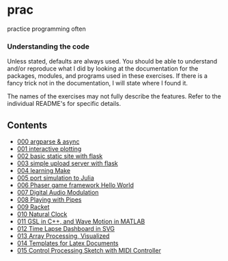 # prac

practice programming often

### Understanding the code

Unless stated, defaults are always used.  You should be able to understand
and/or reproduce what I did by looking at the documentation for the
packages, modules, and programs used in these exercises. If there is a fancy
trick not in the documentation, I will state where I found it.

The names of the exercises may not fully describe the features. Refer
to the individual README's for specific details.

## Contents

* [000 argparse & async](000/README.md)
* [001 interactive plotting](001/README.md)
* [002 basic static site with flask](002/README.md)
* [003 simple upload server with flask](003/README.md)
* [004 learning Make](004/README.md)
* [005 port simulation to Julia](005/README.md)
* [006 Phaser game framework Hello World](006/README.md)
* [007 Digital Audio Modulation](007/README.md)
* [008 Playing with Pipes](008/README.md)
* [009 Racket](009/README.md)
* [010 Natural Clock](010/README.md)
* [011 GSL in C++, and Wave Motion in MATLAB](011/README.md)
* [012 Time Lapse Dashboard in SVG](012/README.md)
* [013 Array Processing, Visualized](013/README.md)
* [014 Templates for Latex Documents](014/README.md)
* [015 Control Processing Sketch with MIDI Controller](015)
